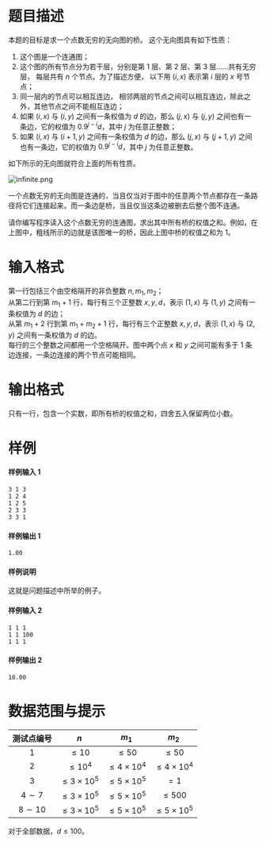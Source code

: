 
# 题目描述

本题的目标是求一个点数无穷的无向图的桥。 这个无向图具有如下性质：
1. 这个图是一个连通图；
2. 这个图的所有节点分为若干层，分别是第 $1$ 层、第 $2$ 层、第 $3$ 层……共有无穷层， 每层共有 $n$ 个节点。为了描述方便， 以下用 $(i, x)$ 表示第 $i$ 层的 $x$ 号节点；
3. 同一层内的节点可以相互连边， 相邻两层的节点之间可以相互连边，除此之外，其他节点之间不能相互连边；
4. 如果 $(i, x)$ 与 $(i, y)$ 之间有一条权值为 $d$ 的边，那么 $(j, x)$ 与 $(j, y)$ 之间也有一条边，它的权值为 $0.9^{j-i}d$，其中 $j$ 为任意正整数；
5. 如果 $(i, x)$ 与 $(i + 1, y)$ 之间有一条权值为 $d$ 的边，那么 $(j, x)$ 与 $(j + 1, y)$ 之间也有一条边，它的权值为 $0.9^{j-i}d$，其中 $j$ 为任意正整数。

如下所示的无向图就符合上面的所有性质。

![infinite.png](/source/loj/2748/img/aHR0cHM6Ly9sb2otaW1nLnVweXVuLm1lbmNpLm1lbXNldDAuY24vMjAyMC8wNS8wNC81ZWFlZWZmMzE2MGI0LnBuZw==.png)

一个点数无穷的无向图是连通的，当且仅当对于图中的任意两个节点都存在一条路径将它们连接起来。而一条边是桥，当且仅当这条边被删去后整个图不连通。

请你编写程序读入这个点数无穷的连通图，求出其中所有桥的权值之和。例如，在上图中，粗线所示的边就是该图唯一的桥，因此上图中桥的权值之和为 $1$。

# 输入格式

第一行包括三个由空格隔开的非负整数 $n, m_1, m_2$；  
从第二行到第 $m_1 + 1$ 行，每行有三个正整数 $x, y, d$，表示 $(1, x)$ 与 $(1, y)$ 之间有一条权值为 $d$ 的边；  
从第 $m_1 + 2$ 行到第 $m_1 + m_2 + 1$ 行，每行有三个正整数 $x, y, d$，表示 $(1, x)$ 与 $(2, y)$ 之间有一条权值为 $d$ 的边。  
每行的三个整数之间都用一个空格隔开。图中两个点 $x$ 和 $y$ 之间可能有多于 $1$ 条边连接，一条边连接的两个节点可能相同。

# 输出格式

只有一行，包含一个实数，即所有桥的权值之和，四舍五入保留两位小数。

# 样例

#### 样例输入 1
```plain
3 1 3
1 2 4
1 2 5
2 3 3
3 3 1
```
#### 样例输出 1
```plain
1.00
```
#### 样例说明
这就是问题描述中所举的例子。

#### 样例输入 2
```plain
1 1 1
1 1 100
1 1 1
```
#### 样例输出 2
```plain
10.00
```

# 数据范围与提示

| 测试点编号 |        $n$         |       $m_1$        |       $m_2$        |
| :--------: | :----------------: | :----------------: | :----------------: |
|    $1$     |      $\le 10$      |      $\le 50$      |      $\le 50$      |
|    $2$     |     $\le 10^4$     | $\le 4\times 10^4$ | $\le 4\times 10^4$ |
|    $3$     | $\le 3\times 10^5$ | $\le 5\times 10^5$ |        $=1$        |
| $4\sim 7$  | $\le 3\times 10^5$ | $\le 5\times 10^5$ |     $\le 500$      |
| $8\sim 10$ | $\le 3\times 10^5$ | $\le 5\times 10^5$ | $\le 5\times 10^5$ |

对于全部数据，$d\le 100$。

